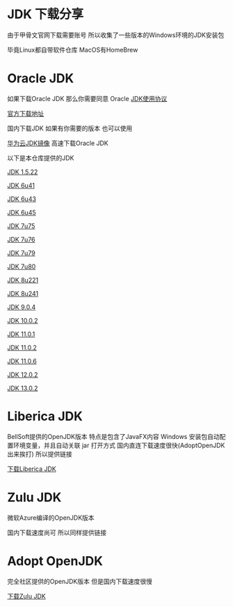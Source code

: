 # JDK 下载分享

由于甲骨文官网下载需要账号 所以收集了一些版本的Windows环境的JDK安装包

毕竟Linux都自带软件仓库 MacOS有HomeBrew


# Oracle JDK

如果下载Oracle JDK 那么你需要同意 Oracle [JDK使用协议][1]

[官方下载地址](https://www.oracle.com/java/technologies/javase-downloads.html)

国内下载JDK 如果有你需要的版本 也可以使用 

[华为云JDK镜像][2] 高速下载Oracle JDK

以下是本仓库提供的JDK

[JDK 1.5.22](https://github.com/LilithBristol/javajdkforwinx64/releases/tag/JDK1.5.22)

[JDK 6u41](https://github.com/LilithBristol/javajdkforwinx64/releases/tag/JDK1.6.41)

[JDK 6u43](https://github.com/LilithBristol/javajdkforwinx64/releases/tag/JDK1.6.43)

[JDK 6u45](https://github.com/LilithBristol/javajdkforwinx64/releases/tag/JDK1.6.45)

[JDK 7u75](https://github.com/LilithBristol/javajdkforwinx64/releases/tag/JDK1.7.75)

[JDK 7u76](https://github.com/LilithBristol/javajdkforwinx64/releases/tag/JDK1.7.76)

[JDK 7u79](https://github.com/LilithBristol/javajdkforwinx64/releases/tag/JDK1.7.79)

[JDK 7u80](https://github.com/LilithBristol/javajdkforwinx64/releases/tag/JDK1.7.80)

[JDK 8u221](https://github.com/LilithBristol/javajdkforwinx64/releases/tag/JDK8.221)

[JDK 8u241](https://github.com/LilithBristol/javajdkforwinx64/releases/tag/JDK8.241)

[JDK 9.0.4](https://github.com/LilithBristol/javajdkforwinx64/releases/tag/JDK9.0.4)

[JDK 10.0.2](https://github.com/LilithBristol/javajdkforwinx64/releases/tag/JDK10.0.2)

[JDK 11.0.1](https://github.com/LilithBristol/javajdkforwinx64/releases/tag/JDK11.0.1)

[JDK 11.0.2](https://github.com/LilithBristol/javajdkforwinx64/releases/tag/JDK11.0.2)

[JDK 11.0.6](https://github.com/LilithBristol/javajdkforwinx64/releases/tag/JDK11.0.6)

[JDK 12.0.2](https://github.com/LilithBristol/javajdkforwinx64/releases/tag/JDK12.0.2)

[JDK 13.0.2](https://github.com/LilithBristol/javajdkforwinx64/releases/tag/JDK13.0.2)

# Liberica JDK

BellSoft提供的OpenJDK版本 特点是包含了JavaFX内容
Windows 安装包自动配置环境变量，并且自动关联 jar 打开方式
国内直连下载速度很快(AdoptOpenJDK出来挨打) 所以提供链接

[下载Liberica JDK](https://bell-sw.com/)

# Zulu JDK

微软Azure编译的OpenJDK版本

国内下载速度尚可 所以同样提供链接

# Adopt OpenJDK

完全社区提供的OpenJDK版本 
但是国内下载速度很慢


[下载Zulu JDK](https://www.azul.com/downloads/zulu-community/?&architecture=x86-64-bit&package=jdk#)

[1]:https://www-sites.oracle.com/downloads/licenses/javase-license1.html#licenseContent
[2]:https://repo.huaweicloud.com/java/jdk/
